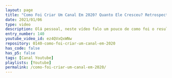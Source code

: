 ```yaml
---
layout: page
title: "Como Foi Criar Um Canal Em 2020? Quanto Ele Cresceu? Retrospectiva 2020."
date: 2021/01/06
type: video
description: Olá pessoal, neste vídeo falo um pouco de como foi o resultado do meu canal em 2020. Eu criei o canal em fevereiro e postei 149 vídeos durante o ano. Com esses vídeos consegui cerca de 670 inscritos. Agradeço do fundo do coração a todos que se inscreveram. Em 2021 a meta é de 2000 inscritos.
entry_number: 140
youtube_video_id: ez4QVxQxWNw
repository: 0140-como-foi-criar-um-canal-em-2020
has_code: false
has_p5: false
tags: [Canal Youtube]
playlists: [Youtube]
permalink: /como-foi-criar-um-canal-em-2020/
---
```

